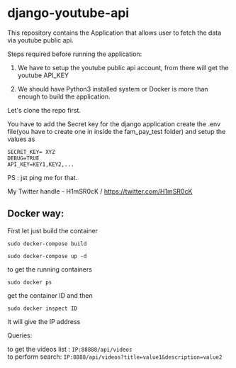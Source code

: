 # django-youtube-api


This repository contains the Application that allows user to fetch the data via youtube public api.

Steps required before running the application:

1) We have to setup the youtube public api account, from there will get the youtube API_KEY

2) We should have Python3 installed system or Docker is more than enough to build the application.


Let's clone the repo first.

You have to add the Secret key for the django application create the .env file(you have to create one in inside the fam_pay_test folder) and setup the values as
```
SECRET_KEY= XYZ
DEBUG=TRUE
API_KEY=KEY1,KEY2,...
```
PS : jst ping me for that.

My Twitter handle - H1mSR0cK / https://twitter.com/H1mSR0cK



## Docker way:

First let just build the container 
```
sudo docker-compose build
```

```
sudo docker-compose up -d
```

to get the running containers
```
sudo docker ps
```

get the container ID and then

```
sudo docker inspect ID
```


It will give the IP address 

Queries:

to get the videos list : 
```IP:88888/api/videos```
<br>
to perform search:
```IP:8888/api/videos?title=value1&description=value2```
